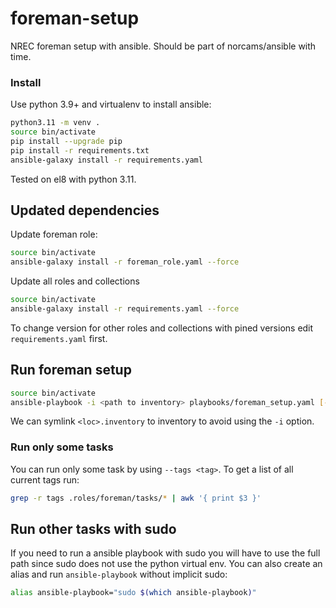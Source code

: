 # foreman-setup

NREC foreman setup with ansible. Should be part of norcams/ansible with time.

### Install

Use python 3.9+ and virtualenv to install ansible:

```bash
python3.11 -m venv .
source bin/activate
pip install --upgrade pip
pip install -r requirements.txt
ansible-galaxy install -r requirements.yaml
```

Tested on el8 with python 3.11.

## Updated dependencies

Update foreman role:

``` bash
source bin/activate
ansible-galaxy install -r foreman_role.yaml --force
```

Update all roles and collections

``` bash
source bin/activate
ansible-galaxy install -r requirements.yaml --force
```

To change version for other roles and collections with pined versions edit
`requirements.yaml` first.

## Run foreman setup

``` bash
source bin/activate
ansible-playbook -i <path to inventory> playbooks/foreman_setup.yaml [--check]
```

We can symlink `<loc>.inventory` to inventory to avoid using the `-i` option.

### Run only some tasks

You can run only some task by using `--tags <tag>`. To get a list of all current tags run:

``` bash
grep -r tags .roles/foreman/tasks/* | awk '{ print $3 }'
```

## Run other tasks with sudo

If you need to run a ansible playbook with sudo you will have to use the full path
since sudo does not use the python virtual env. You can also create an alias and run
`ansible-playbook` without implicit sudo:

``` bash
alias ansible-playbook="sudo $(which ansible-playbook)"
```
